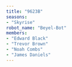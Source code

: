 ```yaml
---
title: "9623B"
seasons:
- "Skyrise"
robot_name: "Beyel-Bot"
members:
- "Edward Black"
- "Trevor Brown"
- "Noah Combs"
- "James Daniels"
---
```

